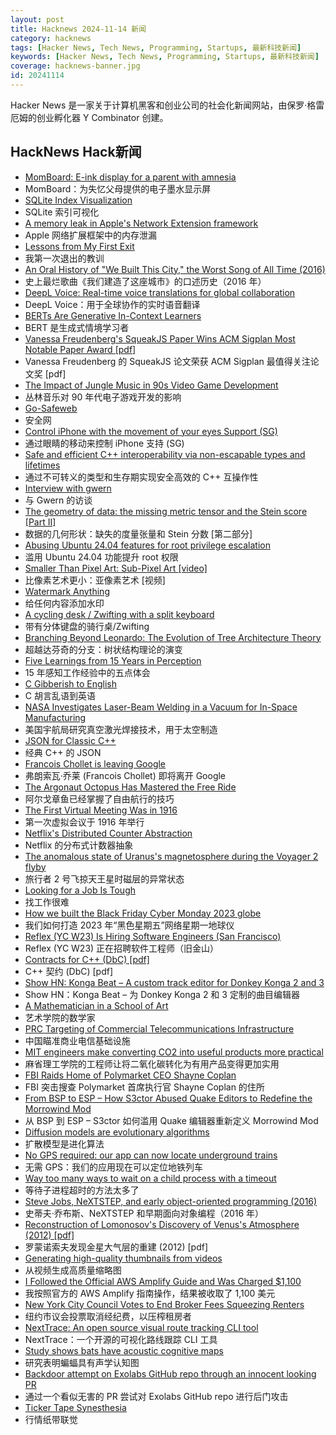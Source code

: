 ```yaml
---
layout: post
title: Hacknews 2024-11-14 新闻
category: hacknews
tags: [Hacker News, Tech News, Programming, Startups, 最新科技新闻]
keywords: [Hacker News, Tech News, Programming, Startups, 最新科技新闻]
coverage: hacknews-banner.jpg
id: 20241114
---
```


Hacker News 是一家关于计算机黑客和创业公司的社会化新闻网站，由保罗·格雷厄姆的创业孵化器 Y Combinator 创建。

## HackNews Hack新闻

- [MomBoard: E-ink display for a parent with amnesia](https://jan.miksovsky.com/posts/2024/11-12-momboard)
- MomBoard：为失忆父母提供的电子墨水显示屏
- [SQLite Index Visualization](https://mrsuh.com/articles/2024/sqlite-index-visualization-structure/)
- SQLite 索引可视化
- [A memory leak in Apple's Network Extension framework](https://obdev.at/blog/a-memory-leak-in-apples-network-extension-framework/)
- Apple 网络扩展框架中的内存泄漏
- [Lessons from My First Exit](https://mtlynch.io/lessons-from-my-first-exit/)
- 我第一次退出的教训
- [An Oral History of "We Built This City," the Worst Song of All Time (2016)](https://www.gq.com/story/oral-history-we-built-this-city-worst-song-of-all-time)
- 史上最烂歌曲《我们建造了这座城市》的口述历史（2016 年）
- [DeepL Voice: Real-time voice translations for global collaboration](https://www.deepl.com/en/products/voice)
- DeepL Voice：用于全球协作的实时语音翻译
- [BERTs Are Generative In-Context Learners](https://arxiv.org/abs/2406.04823)
- BERT 是生成式情境学习者
- [Vanessa Freudenberg's SqueakJS Paper Wins ACM Sigplan Most Notable Paper Award [pdf]](https://freudenbergs.de/vanessa/publications/Freudenberg-2014-SqueakJS.pdf)
- Vanessa Freudenberg 的 SqueakJS 论文荣获 ACM Sigplan 最值得关注论文奖 [pdf]
- [The Impact of Jungle Music in 90s Video Game Development](https://pikuma.com/blog/jungle-music-video-game-drum-bass)
- 丛林音乐对 90 年代电子游戏开发的影响
- [Go-Safeweb](https://github.com/google/go-safeweb)
- 安全网
- [Control iPhone with the movement of your eyes Support (SG)](https://support.apple.com/en-sg/guide/iphone/iph66057d0f6/ios)
- 通过眼睛的移动来控制 iPhone 支持 (SG)
- [Safe and efficient C++ interoperability via non-escapable types and lifetimes](https://forums.swift.org/t/safe-and-efficient-c-interoperability-via-non-escapable-types-and-lifetimes/75426)
- 通过不可转义的类型和生存期实现安全高效的 C++ 互操作性
- [Interview with gwern](https://www.dwarkeshpatel.com/p/gwern-branwen)
- 与 Gwern 的访谈
- [The geometry of data: the missing metric tensor and the Stein score [Part II]](https://blog.christianperone.com/2024/11/the-geometry-of-data-part-ii/)
- 数据的几何形状：缺失的度量张量和 Stein 分数 [第二部分]
- [Abusing Ubuntu 24.04 features for root privilege escalation](https://snyk.io/blog/abusing-ubuntu-root-privilege-escalation/)
- 滥用 Ubuntu 24.04 功能提升 root 权限
- [Smaller Than Pixel Art: Sub-Pixel Art [video]](https://www.youtube.com/watch?v=SlS3FOmKUbE)
- 比像素艺术更小：亚像素艺术 [视频]
- [Watermark Anything](https://github.com/facebookresearch/watermark-anything)
- 给任何内容添加水印
- [A cycling desk / Zwifting with a split keyboard](https://www.ohrg.org/cycling-typing)
- 带有分体键盘的骑行桌/Zwifting
- [Branching Beyond Leonardo: The Evolution of Tree Architecture Theory](https://worldsensorium.com/branching-beyond-leonardo-the-evolution-of-tree-architecture-theory/)
- 超越达芬奇的分支：树状结构理论的演变
- [Five Learnings from 15 Years in Perception](https://www.tangramvision.com/blog/five-learnings-from-15-years-in-perception)
- 15 年感知工作经验中的五点体会
- [C Gibberish to English](https://cdecl.org/)
- C 胡言乱语到英语
- [NASA Investigates Laser-Beam Welding in a Vacuum for In-Space Manufacturing](https://science.slashdot.org/story/24/11/10/0120249/nasa-investigates-laser-beam-welding-in-a-vacuum-for-in-space-manufacturing)
- 美国宇航局研究真空激光焊接技术，用于太空制造
- [JSON for Classic C++](https://github.com/jart/json.cpp)
- 经典 C++ 的 JSON
- [Francois Chollet is leaving Google](https://developers.googleblog.com/en/farewell-and-thank-you-for-the-continued-partnership-francois-chollet/)
- 弗朗索瓦·乔莱 (Francois Chollet) 即将离开 Google
- [The Argonaut Octopus Has Mastered the Free Ride](https://defector.com/the-argonaut-octopus-has-mastered-the-free-ride)
- 阿尔戈章鱼已经掌握了自由航行的技巧
- [The First Virtual Meeting Was in 1916](https://spectrum.ieee.org/virtual-meeting)
- 第一次虚拟会议于 1916 年举行
- [Netflix's Distributed Counter Abstraction](https://netflixtechblog.com/netflixs-distributed-counter-abstraction-8d0c45eb66b2)
- Netflix 的分布式计数器抽象
- [The anomalous state of Uranus's magnetosphere during the Voyager 2 flyby](https://www.nature.com/articles/s41550-024-02389-3)
- 旅行者 2 号飞掠天王星时磁层的异常状态
- [Looking for a Job Is Tough](https://blog.kaplich.me/looking-for-a-job-is-tough/)
- 找工作很难
- [How we built the Black Friday Cyber Monday 2023 globe](https://shopify.engineering/how-we-built-shopifys-bfcm-2023-globe)
- 我们如何打造 2023 年“黑色星期五”网络星期一地球仪
- [Reflex (YC W23) Is Hiring Software Engineers (San Francisco)](https://www.ycombinator.com/companies/reflex/jobs/wz4GHux-software-engineer)
- Reflex (YC W23) 正在招聘软件工程师（旧金山）
- [Contracts for C++ (DbC) [pdf]](https://isocpp.org/files/papers/P2900R6.pdf)
- C++ 契约 (DbC) [pdf]
- [Show HN: Konga Beat – A custom track editor for Donkey Konga 2 and 3](https://www.kongabeat.com/)
- Show HN：Konga Beat – 为 Donkey Konga 2 和 3 定制的曲目编辑器
- [A Mathematician in a School of Art](https://www.mathvalues.org/masterblog/a-mathematician-in-a-school-of-art-an-interview-with-edmund-harriss)
- 艺术学院的数学家
- [PRC Targeting of Commercial Telecommunications Infrastructure](https://www.fbi.gov/news/press-releases/joint-statement-from-fbi-and-cisa-on-the-peoples-republic-of-china-targeting-of-commercial-telecommunications-infrastructure)
- 中国瞄准商业电信基础设施
- [MIT engineers make converting CO2 into useful products more practical](https://news.mit.edu/2024/mit-engineers-make-converting-co2-into-products-more-practical-1113)
- 麻省理工学院的工程师让将二氧化碳转化为有用产品变得更加实用
- [FBI Raids Home of Polymarket CEO Shayne Coplan](https://www.axios.com/2024/11/13/polymarket-fbi-shayne-coplan)
- FBI 突击搜查 Polymarket 首席执行官 Shayne Coplan 的住所
- [From BSP to ESP – How S3ctor Abused Quake Editors to Redefine the Morrowind Mod](https://openmw.org/2024/from-bsp-to-esp-how-s3ctor-abused-quake-editors-to-redefine-the-morrowind-modding-experience/)
- 从 BSP 到 ESP – S3ctor 如何滥用 Quake 编辑器重新定义 Morrowind Mod
- [Diffusion models are evolutionary algorithms](https://gonzoml.substack.com/p/diffusion-models-are-evolutionary)
- 扩散模型是进化算法
- [No GPS required: our app can now locate underground trains](https://blog.transitapp.com/go-underground/)
- 无需 GPS：我们的应用现在可以定位地铁列车
- [Way too many ways to wait on a child process with a timeout](https://gaultier.github.io/blog/way_too_many_ways_to_wait_for_a_child_process_with_a_timeout.html)
- 等待子进程超时的方法太多了
- [Steve Jobs, NeXTSTEP, and early object-oriented programming (2016)](https://computerhistory.org/blog/the-deep-history-of-your-apps-steve-jobs-nextstep-and-early-object-oriented-programming/)
- 史蒂夫·乔布斯、NeXTSTEP 和早期面向对象编程（2016 年）
- [Reconstruction of Lomonosov's Discovery of Venus's Atmosphere (2012) [pdf]](https://lss.fnal.gov/archive/2012/pub/fermilab-pub-12-937-apc.pdf)
- 罗蒙诺索夫发现金星大气层的重建 (2012) [pdf]
- [Generating high-quality thumbnails from videos](https://developer.apple.com/documentation/vision/generating-thumbnails-from-videos)
- 从视频生成高质量缩略图
- [I Followed the Official AWS Amplify Guide and Was Charged $1,100](https://elliott-king.github.io/2024/10/amplify-overcharge/)
- 我按照官方的 AWS Amplify 指南操作，结果被收取了 1,100 美元
- [New York City Council Votes to End Broker Fees Squeezing Renters](https://www.bloomberg.com/news/articles/2024-11-13/nyc-on-brink-of-ending-killer-broker-fees-that-squeeze-renters)
- 纽约市议会投票取消经纪费，以压榨租房者
- [NextTrace: An open source visual route tracking CLI tool](https://www.nxtrace.org/)
- NextTrace：一个开源的可视化路线跟踪 CLI 工具
- [Study shows bats have acoustic cognitive maps](https://phys.org/news/2024-10-echolocating-acoustic-cognitive.html)
- 研究表明蝙蝠具有声学认知图
- [Backdoor attempt on Exolabs GitHub repo through an innocent looking PR](https://twitter.com/alexocheema/status/1856295635143524378)
- 通过一个看似无害的 PR 尝试对 Exolabs GitHub repo 进行后门攻击
- [Ticker Tape Synesthesia](https://www.thesynesthesiatree.com/2021/03/ticker-tape.html)
- 行情纸带联觉

